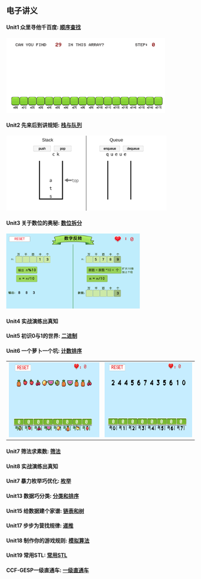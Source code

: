 ## 电子讲义

#### Unit1 众里寻他千百度:   [顺序查找](https://ayuki1024.github.io/L2_ebook/L2%E7%AC%AC1%E8%AF%BE%E9%A1%BA%E5%BA%8F%E6%9F%A5%E6%89%BE/%E9%A1%BA%E5%BA%8F%E6%9F%A5%E6%89%BE.html)
[<kbd><img decoding="async" src="images/shunxu.png" height="200px"/></kbd>](https://ayuki1024.github.io/edu_game/shunxuchazhao/)

#### Unit2 先来后到讲规矩:   [栈与队列](https://ayuki1024.github.io/L2_ebook/L2%E7%AC%AC2%E8%AF%BE%E6%A0%88%E5%92%8C%E9%98%9F%E5%88%97/%E6%A0%88%E5%92%8C%E9%98%9F%E5%88%97.html)
[<kbd><img decoding="async" src="images/stackAndQueue.png" height="200px"/></kbd>](https://ayuki1024.github.io/edu_game/stackAndQueue/)

#### Unit3 关于数位的奥秘:   [数位拆分](https://ayuki1024.github.io/L2_ebook/L2%E7%AC%AC3%E8%AF%BE%E6%95%B0%E4%BD%8D%E6%8B%86%E5%88%86/%E6%95%B0%E4%BD%8D%E6%8B%86%E5%88%86)
[<kbd><img decoding="async" src="images/03modGame.png" height="200px"/></kbd>](https://ayuki1024.github.io/edu_game/03modGame)

#### Unit4 实战演练出真知   

#### Unit5 初识0与1的世界:   [二进制](https://ayuki1024.github.io/L2_ebook/L2%E7%AC%AC5%E8%AF%BE%E5%88%9D%E8%AF%860%E4%B8%8E1%E7%9A%84%E4%B8%96%E7%95%8C%E4%BA%8C%E8%BF%9B%E5%88%B6/%E5%88%9D%E6%97%B60%E4%B8%8E1%E7%9A%84%E4%B8%96%E7%95%8C.html)

#### Unit6 一个萝卜一个坑:   [计数排序](https://ayuki1024.github.io/L2_ebook/L2%E7%AC%AC7%E8%AF%BE1%E4%B8%AA%E8%90%9D%E5%8D%9C1%E4%B8%AA%E5%9D%91/%E4%B8%80%E4%B8%AA%E8%90%9D%E5%8D%9C%E4%B8%80%E4%B8%AA%E5%9D%91.html)
<table><tr>
  <td><a href = "https://ayuki1024.github.io/edu_game/cntSortFruit/"><kbd><img decoding="async" src="images/cntSortfruit.png" height="200px"/></kbd></a></td>
  <td><a href = "https://ayuki1024.github.io/edu_game/cntSortNumber/"><kbd><img decoding="async" src="images/cntSortNumber.png" height="200px"/></kbd></a></td>
 </tr></table>


#### Unit7 筛法求素数:           [筛法](https://ayuki1024.github.io/L2_ebook/L2%E7%AC%AC7%E8%AF%BE%E7%AD%9B%E6%B3%95%E6%B1%82%E7%B4%A0%E6%95%B0/%E7%AD%9B%E6%B3%95%E6%B1%82%E7%B4%A0%E6%95%B0.html)
#### Unit8 实战演练出真知

#### Unit7 暴力枚举巧优化:           [枚举](https://ayuki1024.github.io/L2_ebook/L2%E7%AC%AC10%E8%AF%BE%E6%9A%B4%E5%8A%9B%E6%9E%9A%E4%B8%BE%E5%B7%A7%E4%BC%98%E5%8C%96/L2%E7%AC%AC10%E8%AF%BE%E6%9A%B4%E5%8A%9B%E6%9E%9A%E4%B8%BE%E5%B7%A7%E4%BC%98%E5%8C%96.html)

#### Unit13 数据巧分类:           [分类和排序](https://ayuki1024.github.io/L2_ebook/L2%E7%AC%AC13%E8%AF%BE%E6%95%B0%E6%8D%AE%E5%B7%A7%E5%88%86%E7%B1%BB%EF%BC%9A%E6%8E%92%E5%BA%8F%2B%E5%88%86%E7%B1%BB/%E6%95%B0%E6%8D%AE%E5%88%86%E7%B1%BB.html)

#### Unit15 给数据建个家谱:           [链表和树](https://ayuki1024.github.io/L2_ebook/L2%E7%AC%AC15%E8%AF%BE%E9%93%BE%E8%A1%A8%E5%92%8C%E6%A0%91/%E7%BB%99%E6%95%B0%E6%8D%AE%E5%BB%BA%E4%B8%AA%E5%AE%B6%E8%B0%B1%EF%BC%9A%E9%93%BE%E8%A1%A8%E5%92%8C%E6%A0%91.html)

#### Unit17 步步为营找规律:           [递推](https://ayuki1024.github.io/L2_ebook/L2%E7%AC%AC17%E8%AF%BE%E9%80%92%E6%8E%A8/%E9%80%92%E6%8E%A8.html)

#### Unit18 制作你的游戏规则:           [模拟算法](https://ayuki1024.github.io/L2_ebook/L2%E7%AC%AC18%E8%AF%BE%E6%A8%A1%E6%8B%9F%E7%AE%97%E6%B3%95/%E6%A8%A1%E6%8B%9F%E7%AE%97%E6%B3%95.html)

#### Unit19 常用STL:           [常用STL](https://ayuki1024.github.io/L2_ebook/L2%E7%AC%AC19%E8%AF%BESTL/L2%E7%AC%AC19%E8%AF%BE%E5%B8%B8%E7%94%A8STL.html)

#### CCF-GESP一级直通车:           [一级直通车](https://ayuki1024.github.io/L2_ebook/gesp_ccf_1%E7%BA%A7/GESP%E4%B8%80%E7%BA%A7%E7%9B%B4%E9%80%9A%E8%BD%A6.html)
